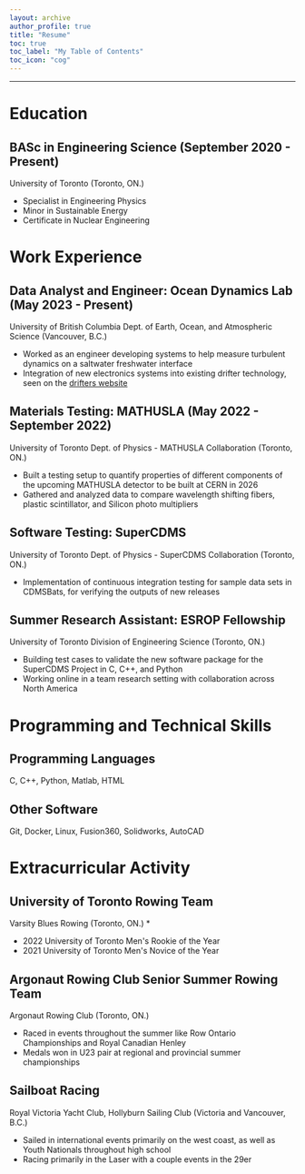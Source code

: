 ```yaml
---
layout: archive
author_profile: true
title: "Resume"
toc: true
toc_label: "My Table of Contents"
toc_icon: "cog"
---
```


--------------------------------

# Education

## BASc in Engineering Science (September 2020 - Present)
University of Toronto (Toronto, ON.)
* Specialist in Engineering Physics
* Minor in Sustainable Energy
* Certificate in Nuclear Engineering


# Work Experience

## Data Analyst and Engineer: Ocean Dynamics Lab (May 2023 - Present)
University of British Columbia Dept. of Earth, Ocean, and Atmospheric Science (Vancouver, B.C.)
* Worked as an engineer developing systems to help measure turbulent dynamics on a saltwater freshwater interface
* Integration of new electronics systems into existing drifter technology, seen on the [drifters website](https://drifters.eoas.ubc.ca/)

## Materials Testing: MATHUSLA (May 2022 - September 2022)
University of Toronto Dept. of Physics - MATHUSLA Collaboration (Toronto, ON.)
* Built a testing setup to quantify properties of different components of the upcoming MATHUSLA detector to be built at CERN in 2026
* Gathered and analyzed data to compare wavelength shifting fibers, plastic scintillator, and Silicon photo multipliers

## Software Testing: SuperCDMS
University of Toronto Dept. of Physics - SuperCDMS Collaboration (Toronto, ON.)
* Implementation of continuous integration testing for sample data sets in CDMSBats, for verifying the outputs of new releases

## Summer Research Assistant: ESROP Fellowship
University of Toronto Division of Engineering Science (Toronto, ON.)
* Building test cases to validate the new software package for the SuperCDMS Project in C, C++, and Python
* Working online in a team research setting with collaboration across North America

# Programming and Technical Skills

## Programming Languages
C, C++, Python, Matlab, HTML

## Other Software
Git, Docker, Linux, Fusion360, Solidworks, AutoCAD

# Extracurricular Activity

## University of Toronto Rowing Team
Varsity Blues Rowing (Toronto, ON.)
* 
* 2022 University of Toronto Men's Rookie of the Year
* 2021 University of Toronto Men's Novice of the Year

## Argonaut Rowing Club Senior Summer Rowing Team
Argonaut Rowing Club (Toronto, ON.)
* Raced in events throughout the summer like Row Ontario Championships and Royal Canadian Henley
* Medals won in U23 pair at regional and provincial summer championships

## Sailboat Racing
Royal Victoria Yacht Club, Hollyburn Sailing Club (Victoria and Vancouver, B.C.)
* Sailed in international events primarily on the west coast, as well as Youth Nationals throughout high school
* Racing primarily in the Laser with a couple events in the 29er